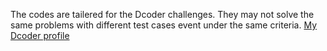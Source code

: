 The codes are tailered for the Dcoder challenges. They may not solve the same problems with different test cases event under the same criteria.
[My Dcoder profile](https://code.dcoder.tech/profile/lochard)